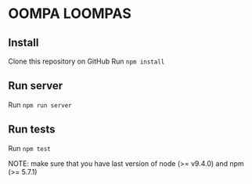 # OOMPA LOOMPAS

## Install

Clone this repository on GitHub
Run `npm install`

## Run server

Run `npm run server`

## Run tests

Run `npm test`

NOTE: make sure that you have last version of node (>= v9.4.0) and npm (>= 5.7.1)